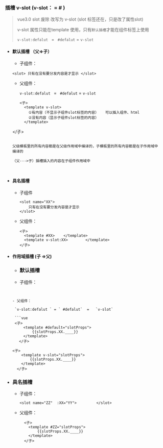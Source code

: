 ###  插槽 v-slot     (v-slot：  =   # )

> vue3.0 slot 废除 改写为 v-slot  (slot 标签还在，只是改了属性slot)
>
> v-slot 属性只能在template 使用，只有`默认插槽`才能在组件标签上使用
>
> `v-slot:defalut ` = ` #defalut`  =   `v-slot` 

- #### 默认插槽 （父=>子）

  -  子组件：

    ````vue
    <slot> 只有在没有要分发内容是才显示 </slot>
    ````

  - 父组件：

    `v-slot:defalut ` = ` #defalut`  =   `v-slot` 
    
    ```vue
    <子> 
      <template v-slot>  
        ①有内容（不显示子组件slot标签的内容）   可以插入组件、html
        ②没有内容（显示子组件slot标签的内容）
      </template>
  </子>
    ```

    父级模板里的所有内容都是在父级作用域中编译的，子模板里的所有内容都是在子作用域中编译的
    
    （父--->子）插槽插入的内容在子组件作用域中

  

- #### 具名插槽

  - 子组件

    ```vue
    <slot name="XX">  
        只有在没有要分发内容是才显示
    </slot>
    ```

  - 父组件：

    ```vue
    <子>
      <template #XX>    </template>
      <template v-slot:XX>        </template>
    </子>
    ```

    

  

- #### 作用域插槽 (子 =>父)

  - ### 默认插槽

  - 子组件：
  
    ```vue
  <slot :XX="YY">         </slot>
    ```

   - 父组件：

     `v-slot:defalut ` = ` #defalut`  =   `v-slot` 
     
     ```vue
     <子>
         <template #default="slotProps">
             {{slotProps.XX.____}}
         </template>
       </子>
     ```
     
     
     
     ```vue
     <子>
         <template v-slot="slotProps">
             {{slotProps.XX.____}}
         </template>
       </子>
     ```
  
- ### 具名插槽
  
  - 子组件：
  
    ```vue
    <slot name="ZZ"  :XX="YY">         </slot>
    ```
  
   - 父组件：
  
     ```vue
       <子>
         <template #ZZ="slotProps">
             {{slotProps.XX.____}}
         </template>
       </子>
     ```
  
  
  
  
  
  
  
  
  
  
  
  
  
  
  
  
  
    